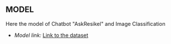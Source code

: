 ## MODEL

Here the model of Chatbot "AskResikel" and Image Classification
- *Model link:* [Link to the dataset](https://drive.google.com/drive/folders/1aXVEhR4EbF11xpDWpiL4tvtoWviKU0zn?usp=sharing)
